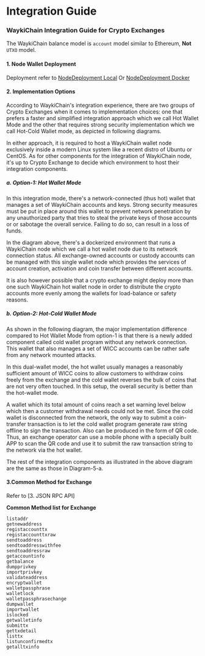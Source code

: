 # Integration Guide
### WaykiChain Integration Guide for Crypto Exchanges

The WaykiChain balance model is `account` model similar to Ethereum, **Not** `UTXO` model.

#### 1. Node Wallet Deployment

Deployment refer to [NodeDeployment Local][1] Or [NodeDeployment Docker][2]

#### 2. Implementation Options

According to WaykiChain's integration experience, there are two groups of Crypto Exchanges when it comes to implementation choices: one that prefers a faster and simplified integration approach which we call Hot Wallet Mode and the other that requires strong security implementation which we call Hot-Cold Wallet mode, as depicted in following diagrams.

In either approach, it is required to host a WaykiChain wallet node exclusively inside a modern Linux system like a recent distro of Ubuntu or CentOS. As for other components for the integration of WaykiChain node, it's up to Crypto Exchange to decide which environment to host their integration components.

##### a. Option-1: Hot Wallet Mode
In this integration mode, there's a network-connected (thus hot) wallet that manages a set of WaykiChain accounts and keys. Strong security measures must be put in place around this wallet to prevent network penetration by any unauthorized party that tries to steal the private keys of those accounts or or sabotage the overall service. Failing to do so, can result in a loss of funds.

In the diagram above, there's a dockerized environment that runs a WaykiChain node which we call a hot wallet node due to its network connection status. All exchange-owned accounts or custody accounts can be managed with this single wallet node which provides the services of account creation, activation and coin transfer between different accounts.

It is also however possible that a crypto exchange might deploy more than one such WaykiChain hot wallet node in order to distribute the crypto accounts more evenly among the wallets for load-balance or safety reasons.


##### b. Option-2: Hot-Cold Wallet Mode

As shown in the following diagram, the major implementation difference compared to Hot Wallet Mode from option-1 is that there is a newly added component called cold wallet program without any network connection. This wallet that also manages a set of WICC accounts can be rather safe from any network mounted attacks.

In this dual-wallet model, the hot wallet usually manages a reasonably sufficient amount of WICC coins to allow customers to withdraw coins freely from the exchange and the cold wallet reverses the bulk of coins that are not very often touched. In this setup, the overall security is better than the hot-wallet mode.

A wallet which its total amount of coins reach a set warning level below which then a customer withdrawal needs could not be met. Since the cold wallet is disconnected from the network, the only way to submit a coin-transfer transaction is to let the cold wallet program generate raw string offline to sign the transaction. Also can be produced in the form of QR code. Thus, an exchange operator can use a mobile phone with a specially built APP to scan the QR code and use it to submit the raw transaction string to the network via the hot wallet.

The rest of the integration components as illustrated in the above diagram are the same as those in Diagram-5-a.


#### 3.Common Method for Exchange
Refer to [3. JSON RPC API]

**Common Method list for Exchange**
```
listaddr
getnewaddress
registaccounttx
registaccounttxraw
sendtoaddress
sendtoaddresswithfee
sendtoaddressraw
getaccountinfo
getbalance
dumpprivkey
importprivkey
validateaddress
encryptwallet
walletpassphrase
walletlock
walletpassphrasechange
dumpwallet
importwallet
islocked
getwalletinfo
submittx
gettxdetail
listtx
listunconfirmedtx
getalltxinfo
```

[1]:	NodeDeployment/build.md
[2]:	NodeDeployment/docker.md
